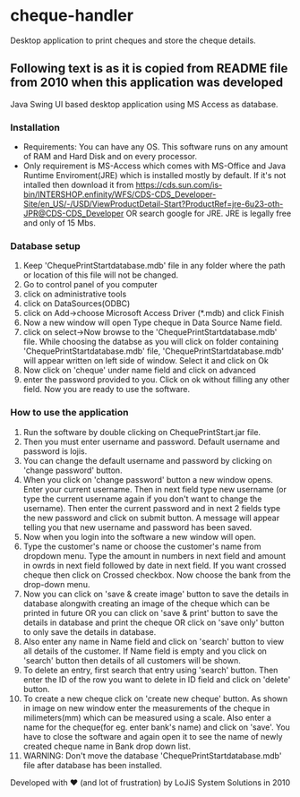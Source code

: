 # cheque-handler
Desktop application to print cheques and store the cheque details.

## Following text is as it is copied from README file from 2010 when this application was developed

Java Swing UI based desktop application using MS Access as database.

### Installation

- Requirements: You can have any OS. This software runs on any amount of RAM and Hard Disk and on every processor.
- Only requirement is MS-Access which comes with MS-Office and Java Runtime Enviroment(JRE) which is installed mostly by default. If it's not intalled then download it from https://cds.sun.com/is-bin/INTERSHOP.enfinity/WFS/CDS-CDS_Developer-Site/en_US/-/USD/ViewProductDetail-Start?ProductRef=jre-6u23-oth-JPR@CDS-CDS_Developer OR search google for JRE. JRE is legally free and only of 15 Mbs.

### Database setup
1) Keep 'ChequePrintStartdatabase.mdb' file in any folder where the path or location of this file will not be changed.
2) Go to control panel of you computer
3) click on administrative tools
4) click on DataSources(ODBC)
5) click on Add->choose Microsoft Access Driver (*.mdb) and click Finish
6) Now a new window will open Type cheque in Data Source Name field.
7) click on select->Now browse to the 'ChequePrintStartdatabase.mdb' file. While choosing the databse as you will click on folder containing 'ChequePrintStartdatabase.mdb' file, 'ChequePrintStartdatabase.mdb' will appear written on left side of window. Select it and click on Ok
8) Now click on 'cheque' under name field and click on advanced
9) enter the password provided to you. Click on ok without filling any other field. Now you are ready to use the software.

### How to use the application
1) Run the software by double clicking on ChequePrintStart.jar file.
2) Then you must enter username and password.
Default username and password is lojis.
3) You can change the default username and password by clicking on 'change password' button.
4) When you click on 'change password' button a new window opens. Enter your current username.
Then in next field type new username (or type the current username again if you don't want to change the username).
Then enter the current password and in next 2 fields type the new password and click on submit button.
A message will appear telling you that new username and password has been saved.
5) Now when you login into the software a new window will open.
6) Type the customer's name or choose the customer's name from dropdown menu.
Type the amount in numbers in next field and amount in owrds in next field followed by date in next field.
If you want crossed cheque then click on Crossed checkbox. Now choose the bank from the drop-down menu.
7) Now you can click on 'save & create image' button to save the details in database alongwith creating an image of the cheque which can be printed in future OR you can click on 'save & print' button to save the details in database and print the cheque OR click on 'save only' button to only save the details in database.
8) Also enter any name in Name field and click on 'search' button to view all details of the customer. If Name field is empty and you click on 'search' button then details of all customers will be shown.
9) To delete an entry, first search that entry using 'search' button. Then enter the ID of the row you want to delete in ID field and click on 'delete' button.
10) To create a new cheque click on 'create new cheque' button. As shown in image on new window enter the measurements of the cheque in milimeters(mm) which can be measured using a scale.
Also enter a name for the cheque(for eg. enter bank's name) and click on 'save'.
You have to close the software and again open it to see the name of newly created cheque name in Bank drop down list.
11) WARNING: Don't move the database 'ChequePrintStartdatabase.mdb' file after database has been installed.

Developed with ❤ (and lot of frustration) by LoJiS System Solutions in 2010
